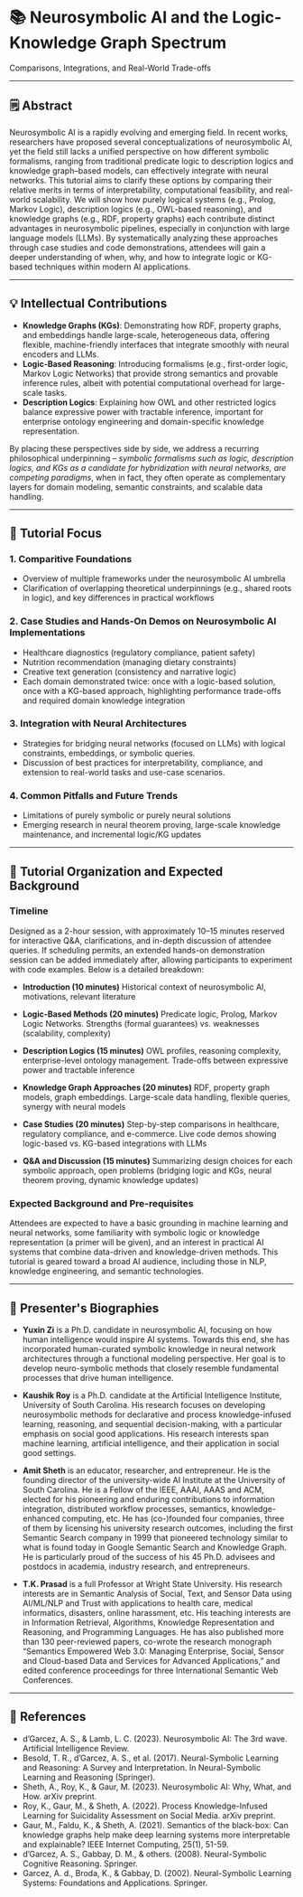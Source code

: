 # 📚 Neurosymbolic AI and the Logic-Knowledge Graph Spectrum
Comparisons, Integrations, and Real-World Trade-offs

---

## 🗒️ Abstract
Neurosymbolic AI is a rapidly evolving and emerging field. In recent works, researchers have proposed several conceptualizations of neurosymbolic AI, yet the field still lacks a unified perspective on how different symbolic formalisms, ranging from traditional predicate logic to description logics and knowledge graph–based models, can effectively integrate with neural networks. This tutorial aims to clarify these options by comparing their relative merits in terms of interpretability, computational feasibility, and real-world scalability. We will show how purely logical systems (e.g., Prolog, Markov Logic), description logics (e.g., OWL-based reasoning), and knowledge graphs (e.g., RDF, property graphs) each contribute distinct advantages in neurosymbolic pipelines, especially in conjunction with large language models (LLMs). By systematically analyzing these approaches through case studies and code demonstrations, attendees will gain a deeper understanding of when, why, and how to integrate logic or KG-based techniques within modern AI applications.

---

## 💡 Intellectual Contributions

* **Knowledge Graphs (KGs)**: Demonstrating how RDF, property graphs, and embeddings handle large-scale, heterogeneous data, offering flexible, machine-friendly interfaces that integrate smoothly with neural encoders and LLMs.
* **Logic-Based Reasoning**: Introducing formalisms (e.g., first-order logic, Markov Logic Networks) that provide strong semantics and provable inference rules, albeit with potential computational overhead for large-scale tasks.
* **Description Logics**: Explaining how OWL and other restricted logics balance expressive power with tractable inference, important for enterprise ontology engineering and domain-specific knowledge representation.

By placing these perspectives side by side, we address a recurring philosophical underpinning –  _symbolic formalisms such as logic, description logics, and KGs as a candidate for hybridization with neural networks, are competing paradigms_, when in fact, they often operate as complementary layers for domain modeling, semantic constraints, and scalable data handling.

---

## 🎯 Tutorial Focus

### 1. Comparitive Foundations
* Overview of multiple frameworks under the neurosymbolic AI umbrella
* Clarification of overlapping theoretical underpinnings (e.g., shared roots in logic), and key differences in practical workflows

### 2. Case Studies and Hands-On Demos on Neurosymbolic AI Implementations
* Healthcare diagnostics (regulatory compliance, patient safety)
* Nutrition recommendation (managing dietary constraints)
* Creative text generation (consistency and narrative logic)
* Each domain demonstrated twice: once with a logic-based solution, once with a KG-based approach, highlighting performance trade-offs and required domain knowledge integration

### 3. Integration with Neural Architectures
* Strategies for bridging neural networks (focused on LLMs) with logical constraints, embeddings, or symbolic queries.
* Discussion of best practices for interpretability, compliance, and extension to real-world tasks and use-case scenarios.

### 4. Common Pitfalls and Future Trends
* Limitations of purely symbolic or purely neural solutions
* Emerging research in neural theorem proving, large-scale knowledge maintenance, and incremental logic/KG updates

---

## 📑 Tutorial Organization and Expected Background

### Timeline
Designed as a 2-hour session, with approximately 10–15 minutes reserved for interactive Q&A, clarifications, and in-depth discussion of attendee queries. If scheduling permits, an extended hands-on demonstration session can be added immediately after, allowing participants to experiment with code examples. Below is a detailed breakdown:

* **Introduction (10 minutes)**
 Historical context of neurosymbolic AI, motivations, relevant literature

* **Logic-Based Methods (20 minutes)**
 Predicate logic, Prolog, Markov Logic Networks. Strengths (formal guarantees) vs. weaknesses (scalability, complexity)

* **Description Logics (15 minutes)**
 OWL profiles, reasoning complexity, enterprise-level ontology management. Trade-offs between expressive power and tractable inference

* **Knowledge Graph Approaches (20 minutes)**
 RDF, property graph models, graph embeddings. Large-scale data handling, flexible queries, synergy with neural models

* **Case Studies (20 minutes)**
 Step-by-step comparisons in healthcare, regulatory compliance, and e-commerce. Live code demos showing logic-based vs. KG-based integrations with LLMs

* **Q&A and Discussion (15 minutes)**
 Summarizing design choices for each symbolic approach, open problems (bridging logic and KGs, neural theorem proving, dynamic knowledge updates)

### Expected Background and Pre-requisites
Attendees are expected to have a basic grounding in machine learning and neural networks, some familiarity with symbolic logic or knowledge representation (a primer will be given), and an interest in practical AI systems that combine data-driven and knowledge-driven methods. This tutorial is geared toward a broad AI audience, including those in NLP, knowledge engineering, and semantic technologies.

---

## 🔖 Presenter's Biographies
* **Yuxin Zi** is a Ph.D. candidate in neurosymbolic AI, focusing on how human intelligence would inspire AI systems. Towards this end, she has incorporated human-curated symbolic knowledge in neural network architectures through a functional modeling perspective. Her goal is to develop neuro-symbolic methods that closely resemble fundamental processes that drive human intelligence.
  
* **Kaushik Roy** is a Ph.D. candidate at the  Artificial Intelligence Institute, University of South Carolina. His research focuses on developing neurosymbolic methods for declarative and process knowledge-infused learning, reasoning, and sequential decision-making, with a particular emphasis on social good applications. His research interests span machine learning, artificial intelligence, and their application in social good settings.
  
* **Amit Sheth** is an educator, researcher, and entrepreneur. He is the founding director of the university-wide AI Institute at the University of South Carolina. He is a Fellow of the IEEE, AAAI, AAAS and ACM, elected for his pioneering and enduring contributions to information integration,  distributed workflow processes, semantics, knowledge-enhanced computing, etc. He has (co-)founded four companies, three of them by licensing his university research outcomes, including the first Semantic Search company in 1999 that pioneered technology similar to what is found today in Google Semantic Search and Knowledge Graph. He is particularly proud of the success of his 45 Ph.D. advisees and postdocs in academia, industry research, and entrepreneurs.
  
* **T.K. Prasad** is a full Professor at Wright State University. His research interests are in Semantic Analysis of Social, Text, and Sensor Data using AI/ML/NLP and Trust with applications to health care, medical informatics, disasters, online harassment, etc. His teaching interests are in Information Retrieval, Algorithms, Knowledge Representation and Reasoning, and Programming Languages. He has also published more than 130 peer-reviewed papers, co-wrote the research monograph “Semantics Empowered Web 3.0: Managing Enterprise, Social, Sensor and Cloud-based Data and Services for Advanced Applications,” and edited conference proceedings for three International Semantic Web Conferences.

---

## 🔗 References
* d’Garcez, A. S., & Lamb, L. C. (2023). Neurosymbolic AI: The 3rd wave. Artificial Intelligence Review.
* Besold, T. R., d’Garcez, A. S., et al. (2017). Neural-Symbolic Learning and Reasoning: A Survey and Interpretation. In Neural-Symbolic Learning and Reasoning (Springer).
* Sheth, A., Roy, K., & Gaur, M. (2023). Neurosymbolic AI: Why, What, and How. arXiv preprint.
* Roy, K., Gaur, M., & Sheth, A. (2022). Process Knowledge-Infused Learning for Suicidality Assessment on Social Media. arXiv preprint.
* Gaur, M., Faldu, K., & Sheth, A. (2021). Semantics of the black-box: Can knowledge graphs help make deep learning systems more interpretable and explainable? IEEE Internet Computing, 25(1), 51-59.
* d’Garcez, A. S., Gabbay, D. M., & others. (2008). Neural-Symbolic Cognitive Reasoning. Springer.
* Garcez, A. d., Broda, K., & Gabbay, D. (2002). Neural-Symbolic Learning Systems: Foundations and Applications. Springer.
